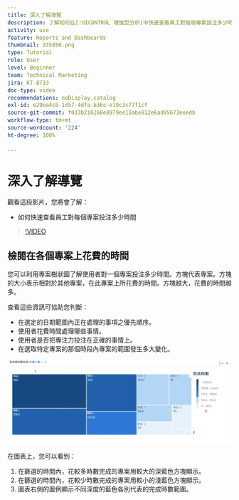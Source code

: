 ```yaml
---
title: 深入了解導覽
description: 了解如何在[!UICONTROL 增強型分析]中快速查看員工對每個專案投注多少時間。
activity: use
feature: Reports and Dashboards
thumbnail: 335050.png
type: Tutorial
role: User
level: Beginner
team: Technical Marketing
jira: KT-8733
doc-type: video
recommendations: noDisplay,catalog
exl-id: e29ea4c8-1d57-4dfa-b36c-e19c3c77f1cf
source-git-commit: f033b210268e8979ee15abe812e6ad85673eeedb
workflow-type: tm+mt
source-wordcount: '224'
ht-degree: 100%

---
```


# 深入了解導覽

觀看這段影片，您將會了解：

* 如何快速查看員工對每個專案投注多少時間

>[!VIDEO](https://video.tv.adobe.com/v/335050/?quality=12&learn=on)

## 檢閱在各個專案上花費的時間

您可以利用專案樹狀圖了解使用者對一個專案投注多少時間。方塊代表專案。方塊的大小表示相對於其他專案，在此專案上所花費的時間。方塊越大，花費的時間越多。

查看這些資訊可協助您判斷：

* 在選定的日期範圍內正在處理的事項之優先順序。
* 使用者花費時間處理哪些事情。
* 使用者是否把專注力投注在正確的事情上。
* 在選取特定專案的那個時段內專案的範圍發生多大變化。

![影像顯示專案樹狀圖，並用數字標示下列項目符號所述的各個區域](assets/section-2-7.png)

在圖表上，您可以看到：

1. 在篩選的時間內，花較多時數完成的專案用較大的深藍色方塊顯示。
1. 在篩選的時間內，花較少時數完成的專案用較小的淺藍色方塊顯示。
1. 圖表右側的圖例顯示不同深度的藍色各別代表的完成時數範圍。
